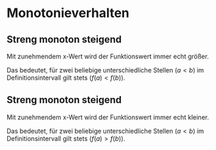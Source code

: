 # Monotonieverhalten

## Streng monoton steigend

Mit zunehmendem x-Wert wird der Funktionswert immer echt größer. 

Das bedeutet, für zwei beliebige unterschiedliche Stellen $(a < b)$ im Definitionsintervall gilt stets $(f(a) < f(b))$.

## Streng monoton steigend

Mit zunehmendem x-Wert wird der Funktionswert immer echt kleiner. 

Das bedeutet, für zwei beliebige unterschiedliche Stellen $(a < b)$ im Definitionsintervall gilt stets $(f(a) > f(b))$.